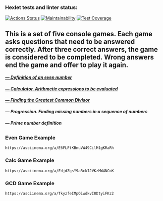 ### Hexlet tests and linter status:
[![Actions Status](https://github.com/prplhd/java-project-61/workflows/hexlet-check/badge.svg)](https://github.com/prplhd/java-project-61/actions)
[![Maintainability](https://api.codeclimate.com/v1/badges/d0a0c0b1707ad1010316/maintainability)](https://codeclimate.com/github/prplhd/java-project-61/maintainability)
[![Test Coverage](https://api.codeclimate.com/v1/badges/d0a0c0b1707ad1010316/test_coverage)](https://codeclimate.com/github/prplhd/java-project-61/test_coverage)

## This is a set of five console games. Each game asks questions that need to be answered correctly. After three correct answers, the game is considered to be completed. Wrong answers end the game and offer to play it again.

#### [*— Definition of an even number*](#even-game-example)
#### [*— Calculator. Arithmetic expressions to be evaluated*](#calc-game-example)
#### [*— Finding the Greatest Common Divisor*](#gcd-game-example)
#### *— Progression. Finding missing numbers in a sequence of numbers*
#### *— Prime number definition*
##

### Even Game Example
```
https://asciinema.org/a/E6FLFtKBnuVW49CilM1gKRaRh
```

### Calc Game Example
```
https://asciinema.org/a/FdjdZgsY9aRckIJVKzMW4NCoK
```

### GCD Game Example
```
https://asciinema.org/a/TkyzfeIMpOiwdkvI0DtyiFKz2
```
